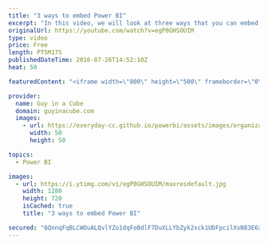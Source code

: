 ```yaml
---
title: "3 ways to embed Power BI"
excerpt: "In this video, we will look at three ways that you can embed Power BI into your website or application. This includes the Publish to Web feature, using the REST APIs and the new Power BI Embedded service within Microsoft Azure.  Watch the behind the scenes video over on Guy in a Cube - https://youtu.be/OqbVZfFhEzA"
originalUrl: https://youtube.com/watch?v=egP0GHSOUIM
type: video
price: Free
length: PT5M17S
publishedDateTime: 2016-07-26T14:52:10Z
heat: 50

featuredContent: "<iframe width=\"800\" height=\"500\" frameborder=\"0\" src=\"https://www.youtube.com/embed/egP0GHSOUIM\" allow=\"accelerometer; autoplay; encrypted-media; gyroscope; picture-in-picture\" allowfullscreen></iframe>"

provider:
  name: Guy in a Cube
  domain: guyinacube.com
  images:
    - url: https://everyday-cc.github.io/powerbi/assets/images/organizations/guyinacube.com-50x50.jpg
      width: 50
      height: 50

topics:
  - Power BI

images:
  - url: https://i.ytimg.com/vi/egP0GHSOUIM/maxresdefault.jpg
    width: 1280
    height: 720
    isCached: true
    title: "3 ways to embed Power BI"

secured: "6QnnqFqBLCWOuALQvlYZo1dqFoBdlF7DuXLLYbZyk2xck1UDFpcilXsN83E6xfYGyRMVanOJjXZy6zx1LoQRu27BXlU9oNGyvxpjaUTdj5OrFYevre6icjo3pyQH5dQYYi3pAypr6210PQCaUn9GXfUHc5hL4VswYe0/w5RCMgkMUPTkF23HbRYbnVYCralQQCkwhTvLxYzrzaq36FgSaDyTT1IPGk2pVBF9Jkv49vSvO3taX4nZIjOgoR3RaoP+PKU/ifPYdMDgv8GqTBrDlz27mTOfId9Qdmdp/4m7ufEUvjn6kM/sdEegxnjNdSeLIH+OLJe9Rji1ZL1z8bwwykyf7ePS1QH2X/2fL31yBxX0PuuJdxoV4RH+xbFNb7f0T36cAtZ98La2mVdlHmWtHLrgxj/kMZso9g2mBA/yWCKXzwJyQstQp5e7lgi3R3f2;/hjJLSHhqTyaD2CgHit3Xw=="
---
```


